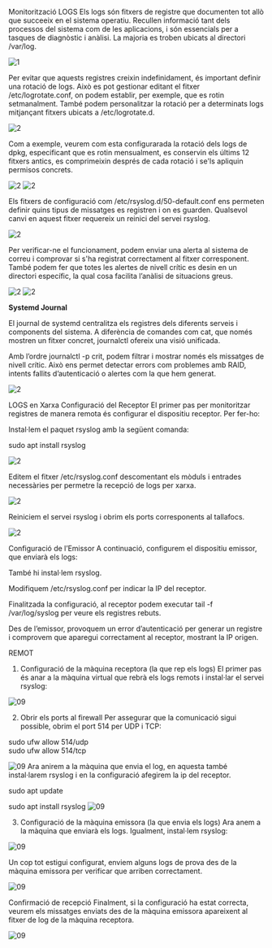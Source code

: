 Monitorització
LOGS
Els logs són fitxers de registre que documenten tot allò que succeeix en el sistema operatiu. Recullen informació tant dels processos del sistema com de les aplicacions, i són essencials per a tasques de diagnòstic i anàlisi. La majoria es troben ubicats al directori /var/log.

![1](IMAGES/1.png)

Per evitar que aquests registres creixin indefinidament, és important definir una rotació de logs. Això es pot gestionar editant el fitxer /etc/logrotate.conf, on podem establir, per exemple, que es rotin setmanalment. També podem personalitzar la rotació per a determinats logs mitjançant fitxers ubicats a /etc/logrotate.d.

![2](IMAGES/2.png)

Com a exemple, veurem com esta configurarada la rotació dels logs de dpkg, especificant que es rotin mensualment, es conservin els últims 12 fitxers antics, es comprimeixin després de cada rotació i se'ls apliquin permisos concrets.

![2](IMAGES/3.png)
![2](IMAGES/4.png)

Els fitxers de configuració com /etc/rsyslog.d/50-default.conf ens permeten definir quins tipus de missatges es registren i on es guarden. Qualsevol canvi en aquest fitxer requereix un reinici del servei rsyslog.

![2](IMAGES/5.png)

Per verificar-ne el funcionament, podem enviar una alerta al sistema de correu i comprovar si s'ha registrat correctament al fitxer corresponent. També podem fer que totes les alertes de nivell crític es desin en un directori específic, la qual cosa facilita l’anàlisi de situacions greus.

![2](IMAGES/6.png)
![2](IMAGES/7.png)

**Systemd Journal**

El journal de systemd centralitza els registres dels diferents serveis i components del sistema. A diferència de comandes com cat, que només mostren un fitxer concret, journalctl ofereix una visió unificada.

Amb l’ordre journalctl -p crit, podem filtrar i mostrar només els missatges de nivell crític. Això ens permet detectar errors com problemes amb RAID, intents fallits d’autenticació o alertes com la que hem generat.

![2](IMAGES/8.png)

LOGS en Xarxa
Configuració del Receptor
El primer pas per monitoritzar registres de manera remota és configurar el dispositiu receptor. Per fer-ho:

Instal·lem el paquet rsyslog amb la següent comanda:

sudo apt install rsyslog

![2](IMAGES/9.png)

Editem el fitxer /etc/rsyslog.conf descomentant els mòduls i entrades necessàries per permetre la recepció de logs per xarxa.

![2](IMAGES/10.png)


Reiniciem el servei rsyslog i obrim els ports corresponents al tallafocs.

![2](IMAGES/11.png)

Configuració de l’Emissor
A continuació, configurem el dispositiu emissor, que enviarà els logs:

També hi instal·lem rsyslog.

Modifiquem /etc/rsyslog.conf per indicar la IP del receptor.

Finalitzada la configuració, al receptor podem executar tail -f /var/log/syslog per veure els registres rebuts.

Des de l’emissor, provoquem un error d’autenticació per generar un registre i comprovem que aparegui correctament al receptor, mostrant la IP origen.


REMOT
1. Configuració de la màquina receptora (la que rep els logs)
El primer pas és anar a la màquina virtual que rebrà els logs remots i instal·lar el servei rsyslog:


![09](IMAGES/remot.png)


2. Obrir els ports al firewall
Per assegurar que la comunicació sigui possible, obrim el port 514 per UDP i TCP:


sudo ufw allow 514/udp  
sudo ufw allow 514/tcp

![09](IMAGES/remot2.png)
Ara anirem a la màquina que envia el log, en aquesta també instal·larem rsyslog i en la configuració afegirem la ip del receptor.


sudo apt update

sudo apt install rsyslog
![09](IMAGES/remot3.png)


3. Configuració de la màquina emissora (la que envia els logs)
Ara anem a la màquina que enviarà els logs. Igualment, instal·lem rsyslog:


![09](IMAGES/remot4.png)


Un cop tot estigui configurat, enviem alguns logs de prova des de la màquina emissora per verificar que arriben correctament.


![09](IMAGES/remot5.png)

Confirmació de recepció
Finalment, si la configuració ha estat correcta, veurem els missatges enviats des de la màquina emissora apareixent al fitxer de log de la màquina receptora.


![09](IMAGES/remot6.png)